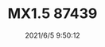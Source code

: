 ﻿---
layout: post 
title: MX1.5 87439
tags: MX 87439
categories: housing-terminal
overview: 
part_number: 0539-1
thumb_img: 
small_img: static/202106/539-20210605.jpg
date: 2021/6/5 9:50:12
---



